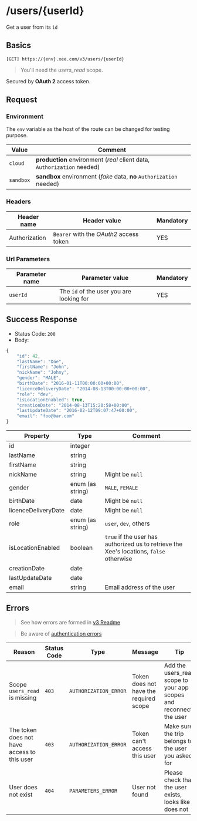 # /users/{userId}

Get a user from its `id`

## Basics

`[GET] https://{env}.xee.com/v3/users/{userId}`

> You'll need the *users_read* scope.

Secured by **OAuth 2** access token.

## Request

### Environment

The `env` variable as the host of the route can be changed for testing purpose.

|Value|Comment|
|---|---|
|`cloud`|**production** environment (*real* client data, `Authorization` needed)|
|`sandbox`|**sandbox** environment (*fake* data, **no** `Authorization` needed)|

### Headers

|Header name|Header value|Mandatory|
|---|---|---|
|Authorization|`Bearer` with the *OAuth2* access token|YES|

### Url Parameters

|Parameter name|Parameter value|Mandatory|
|---|---|---|
|`userId`|The `id` of the user you are looking for|YES|

## Success Response

- Status Code: `200`
- Body:

```javascript 
{
    "id": 42,
    "lastName": "Doe",
    "firstName": "John",
    "nickName": "Johny",
    "gender": "MALE",
    "birthDate": "2016-01-11T00:00:00+00:00",
    "licenceDeliveryDate": "2014-08-13T00:00:00+00:00",
    "role": "dev",
    "isLocationEnabled": true,
    "creationDate": "2014-08-13T15:20:58+00:00",
    "lastUpdateDate": "2016-02-12T09:07:47+00:00",
    "email": "foo@bar.com"
}
```

|Property|Type|Comment|
|---|---|---|
|id|integer||
|lastName|string||
|firstName|string||
|nickName|string|Might be `null`|
|gender|enum (as string)|`MALE`, `FEMALE`|
|birthDate|date|Might be `null`|
|licenceDeliveryDate|date|Might be `null`|
|role|enum (as string)|`user`, `dev`, others|
|isLocationEnabled|boolean|`true` if the user has authorized us to retrieve the Xee's locations, `false` otherwise|
|creationDate|date||
|lastUpdateDate|date||
|email|string|Email address of the user|

## Errors

> See how errors are formed in [v3 Readme](../README.md)

> Be aware of [authentication errors](../auth/README.md)

|Reason|Status Code|Type|Message|Tip|
|---|---|---|---|---|
|Scope `users_read` is missing|`403`|`AUTHORIZATION_ERROR`|Token does not have the required scope|Add the users_read scope to your app scopes and reconnect the user|
|The token does not have access to this user|`403`|`AUTHORIZATION_ERROR`|Token can't access this user|Make sure the trip belongs to the user you asked for|
|User does not exist|`404`|`PARAMETERS_ERROR`|User not found|Please check that the user exists, looks like it does not|